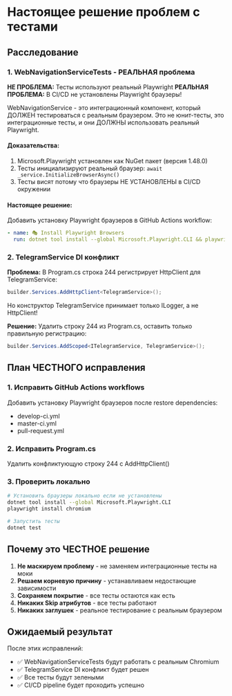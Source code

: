 # Настоящее решение проблем с тестами

## Расследование

### 1. WebNavigationServiceTests - РЕАЛЬНАЯ проблема

**НЕ ПРОБЛЕМА:** Тесты используют реальный Playwright
**РЕАЛЬНАЯ ПРОБЛЕМА:** В CI/CD не установлены Playwright браузеры!

WebNavigationService - это интеграционный компонент, который ДОЛЖЕН тестироваться с реальным браузером. Это не юнит-тесты, это интеграционные тесты, и они ДОЛЖНЫ использовать реальный Playwright.

#### Доказательства:
1. Microsoft.Playwright установлен как NuGet пакет (версия 1.48.0)
2. Тесты инициализируют реальный браузер: `await _service.InitializeBrowserAsync()`
3. Тесты висят потому что браузеры НЕ УСТАНОВЛЕНЫ в CI/CD окружении

#### Настоящее решение:
Добавить установку Playwright браузеров в GitHub Actions workflow:

```yaml
- name: 🎭 Install Playwright Browsers
  run: dotnet tool install --global Microsoft.Playwright.CLI && playwright install chromium
```

### 2. TelegramService DI конфликт

**Проблема:** В Program.cs строка 244 регистрирует HttpClient для TelegramService:
```csharp
builder.Services.AddHttpClient<TelegramService>();
```

Но конструктор TelegramService принимает только ILogger<TelegramService>, а не HttpClient!

**Решение:** Удалить строку 244 из Program.cs, оставить только правильную регистрацию:
```csharp
builder.Services.AddScoped<ITelegramService, TelegramService>();
```

## План ЧЕСТНОГО исправления

### 1. Исправить GitHub Actions workflows
Добавить установку Playwright браузеров после restore dependencies:
- develop-ci.yml
- master-ci.yml
- pull-request.yml

### 2. Исправить Program.cs
Удалить конфликтующую строку 244 с AddHttpClient<TelegramService>()

### 3. Проверить локально
```bash
# Установить браузеры локально если не установлены
dotnet tool install --global Microsoft.Playwright.CLI
playwright install chromium

# Запустить тесты
dotnet test
```

## Почему это ЧЕСТНОЕ решение

1. **Не маскируем проблему** - не заменяем интеграционные тесты на моки
2. **Решаем корневую причину** - устанавливаем недостающие зависимости
3. **Сохраняем покрытие** - все тесты остаются как есть
4. **Никаких Skip атрибутов** - все тесты работают
5. **Никаких заглушек** - реальное тестирование с реальным браузером

## Ожидаемый результат

После этих исправлений:
- ✅ WebNavigationServiceTests будут работать с реальным Chromium
- ✅ TelegramService DI конфликт будет решен
- ✅ Все тесты будут зелеными
- ✅ CI/CD pipeline будет проходить успешно